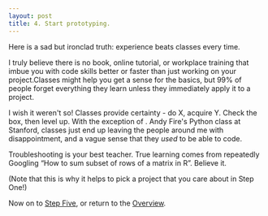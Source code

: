 ```yaml
---
layout: post
title: 4. Start prototyping.
---
```

Here is a sad but ironclad truth: experience beats classes every time. 

I truly believe there is no book, online tutorial, or workplace training that imbue you with code skills better or faster than just working on your project.Classes might help you get a sense for the basics, but 99% of people forget everything they learn unless they immediately apply it to a project. 

I wish it weren't so! Classes provide certainty - do X, acquire Y. Check the box, then level up. With the exception of . Andy Fire's Python class at Stanford, classes just end up leaving the people around me with disappointment, and a vague sense that they *used* to be able to code.

Troubleshooting is your best teacher. True learning comes from repeatedly Googling “How to sum subset of rows of a matrix in R”. Believe it.

(Note that this is why it helps to pick a project that you care about in Step One!)

Now on to [Step Five](), or return to the [Overview](https://kmuench.github.io/2020/03/18/ten-steps-to-bioinf/).

